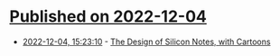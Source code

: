 # [Published on 2022-12-04](index.md)

* [2022-12-04, 15:23:10](https://lobste.rs/s/fzyxd9/design_silicon_notes_with_cartoons) - [The Design of Silicon Notes, with Cartoons](https://blog.bityard.net/articles/2022/December/the-design-of-silicon-notes-with-cartoons)
